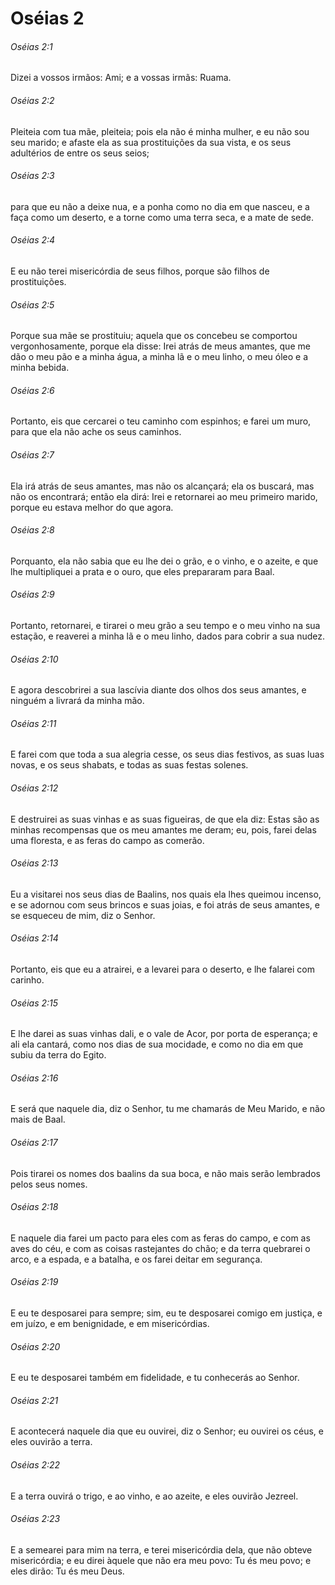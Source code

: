 # Oséias 2

###### Oséias 2:1

Dizei a vossos irmãos: Ami; e a vossas irmãs: Ruama.

###### Oséias 2:2

Pleiteia com tua mãe, pleiteia; pois ela não é minha mulher, e eu não sou seu marido; e afaste ela as sua prostituições da sua vista, e os seus adultérios de entre os seus seios;

###### Oséias 2:3

para que eu não a deixe nua, e a ponha como no dia em que nasceu, e a faça como um deserto, e a torne como uma terra seca, e a mate de sede.

###### Oséias 2:4

E eu não terei misericórdia de seus filhos, porque são filhos de prostituições.

###### Oséias 2:5

Porque sua mãe se prostituiu; aquela que os concebeu se comportou vergonhosamente, porque ela disse: Irei atrás de meus amantes, que me dão o meu pão e a minha água, a minha lã e o meu linho, o meu óleo e a minha bebida.

###### Oséias 2:6

Portanto, eis que cercarei o teu caminho com espinhos; e farei um muro, para que ela não ache os seus caminhos.

###### Oséias 2:7

Ela irá atrás de seus amantes, mas não os alcançará; ela os buscará, mas não os encontrará; então ela dirá: Irei e retornarei ao meu primeiro marido, porque eu estava melhor do que agora.

###### Oséias 2:8

Porquanto, ela não sabia que eu lhe dei o grão, e o vinho, e o azeite, e que lhe multipliquei a prata e o ouro, que eles prepararam para Baal.

###### Oséias 2:9

Portanto, retornarei, e tirarei o meu grão a seu tempo e o meu vinho na sua estação, e reaverei a minha lã e o meu linho, dados para cobrir a sua nudez.

###### Oséias 2:10

E agora descobrirei a sua lascívia diante dos olhos dos seus amantes, e ninguém a livrará da minha mão.

###### Oséias 2:11

E farei com que toda a sua alegria cesse, os seus dias festivos, as suas luas novas, e os seus shabats, e todas as suas festas solenes.

###### Oséias 2:12

E destruirei as suas vinhas e as suas figueiras, de que ela diz: Estas são as minhas recompensas que os meu amantes me deram; eu, pois, farei delas uma floresta, e as feras do campo as comerão.

###### Oséias 2:13

Eu a visitarei nos seus dias de Baalins, nos quais ela lhes queimou incenso, e se adornou com seus brincos e suas joias, e foi atrás de seus amantes, e se esqueceu de mim, diz o Senhor.

###### Oséias 2:14

Portanto, eis que eu a atrairei, e a levarei para o deserto, e lhe falarei com carinho.

###### Oséias 2:15

E lhe darei as suas vinhas dali, e o vale de Acor, por porta de esperança; e ali ela cantará, como nos dias de sua mocidade, e como no dia em que subiu da terra do Egito.

###### Oséias 2:16

E será que naquele dia, diz o Senhor, tu me chamarás de Meu Marido, e não mais de Baal.

###### Oséias 2:17

Pois tirarei os nomes dos baalins da sua boca, e não mais serão lembrados pelos seus nomes.

###### Oséias 2:18

E naquele dia farei um pacto para eles com as feras do campo, e com as aves do céu, e com as coisas rastejantes do chão; e da terra quebrarei o arco, e a espada, e a batalha, e os farei deitar em segurança.

###### Oséias 2:19

E eu te desposarei para sempre; sim, eu te desposarei comigo em justiça, e em juízo, e em benignidade, e em misericórdias.

###### Oséias 2:20

E eu te desposarei também em fidelidade, e tu conhecerás ao Senhor.

###### Oséias 2:21

E acontecerá naquele dia que eu ouvirei, diz o Senhor; eu ouvirei os céus, e eles ouvirão a terra.

###### Oséias 2:22

E a terra ouvirá o trigo, e ao vinho, e ao azeite, e eles ouvirão Jezreel.

###### Oséias 2:23

E a semearei para mim na terra, e terei misericórdia dela, que não obteve misericórdia; e eu direi àquele que não era meu povo: Tu és meu povo; e eles dirão: Tu és meu Deus.

